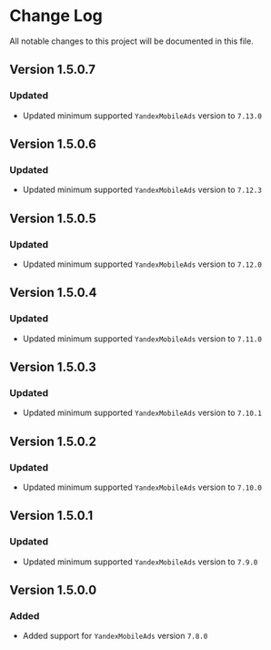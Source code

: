 # Change Log

All notable changes to this project will be documented in this file.

## Version 1.5.0.7

### Updated

- Updated minimum supported `YandexMobileAds` version to `7.13.0`

## Version 1.5.0.6

### Updated

- Updated minimum supported `YandexMobileAds` version to `7.12.3`

## Version 1.5.0.5

### Updated

- Updated minimum supported `YandexMobileAds` version to `7.12.0`

## Version 1.5.0.4

### Updated

- Updated minimum supported `YandexMobileAds` version to `7.11.0`

## Version 1.5.0.3

### Updated

- Updated minimum supported `YandexMobileAds` version to `7.10.1`

## Version 1.5.0.2

### Updated

- Updated minimum supported `YandexMobileAds` version to `7.10.0`

## Version 1.5.0.1

### Updated

- Updated minimum supported `YandexMobileAds` version to `7.9.0`

## Version 1.5.0.0

### Added

- Added support for `YandexMobileAds` version `7.8.0`
